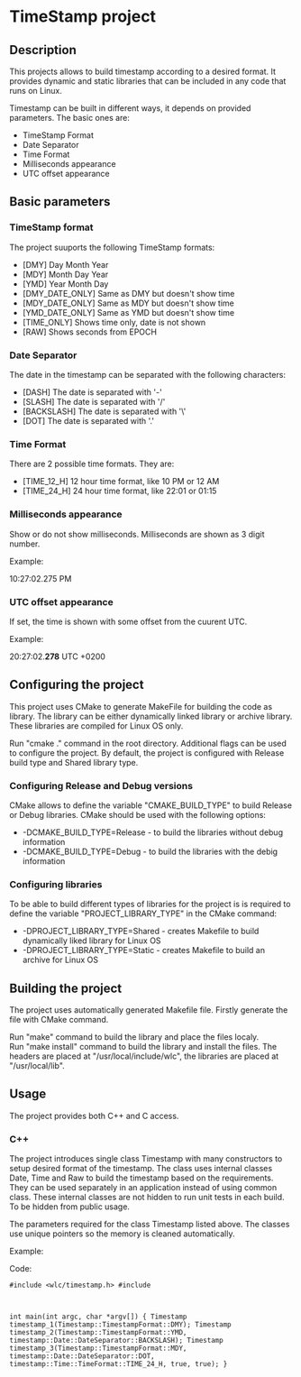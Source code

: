 # TimeStamp project
## Description
This projects allows to build timestamp according to a desired format. It provides dynamic and static libraries that can be included in any code that runs on Linux.

Timestamp can be built in different ways, it depends on provided parameters. The basic ones are:

* TimeStamp Format
* Date Separator
* Time Format
* Milliseconds appearance
* UTC offset appearance

## Basic parameters
### TimeStamp format

The project suuports the following TimeStamp formats:

* [DMY] Day Month Year
* [MDY] Month Day Year
* [YMD] Year Month Day
* [DMY_DATE_ONLY] Same as DMY but doesn't show time
* [MDY_DATE_ONLY] Same as MDY but doesn't show time
* [YMD_DATE_ONLY] Same as YMD but doesn't show time 
* [TIME_ONLY] Shows time only, date is not shown
* [RAW] Shows seconds from EPOCH

### Date Separator

The date in the timestamp can be separated with the following characters:

* [DASH] The date is separated with '-'
* [SLASH] The date is separated with '/'
* [BACKSLASH] The date is separated with '\\'
* [DOT] The date is separated with '.'

### Time Format

There are 2 possible time formats. They are:

* [TIME_12_H] 12 hour time format, like 10 PM or 12 AM
* [TIME_24_H] 24 hour time format, like 22:01 or 01:15

### Milliseconds appearance

Show or do not show milliseconds. Milliseconds are shown as 3 digit number.

Example:

10:27:02.275 PM

### UTC offset appearance

If set, the time is shown with some offset from the cuurent UTC.

Example:

20:27:02.<b>278</b> UTC +0200

## Configuring the project

This project uses CMake to generate MakeFile for building the code as library. The library can be either dynamically linked library or archive library. These libraries are compiled for Linux OS only.

Run "cmake ." command in the root directory. Additional flags can be used to configure the project. By default, the project is configured with Release build type and Shared library type.

### Configuring Release and Debug versions

CMake allows to define the variable "CMAKE_BUILD_TYPE" to build Release or Debug libraries. CMake should be used with the following options:

* -DCMAKE_BUILD_TYPE=Release  -  to build the libraries without debug information
* -DCMAKE_BUILD_TYPE=Debug    -  to build the libraries with the debig information

### Configuring libraries

To be able to build different types of libraries for the project is is required to define the variable "PROJECT_LIBRARY_TYPE" in the CMake command:

* -DPROJECT_LIBRARY_TYPE=Shared  -  creates Makefile to build dynamically liked library for Linux OS
* -DPROJECT_LIBRARY_TYPE=Static  -  creates Makefile to build an archive for Linux OS

## Building the project

The project uses automatically generated Makefile file. Firstly generate the file with CMake command.

Run "make" command to build the library and place the files localy.<br/>
Run "make install" command to build the library and install the files. The headers are placed at "/usr/local/include/wlc", the libraries are placed at "/usr/local/lib".

## Usage

The project provides both C++ and C access.

### C++

The project introduces single class Timestamp with many constructors to setup desired format of the timestamp. The class uses internal classes Date, Time and Raw to build the timestamp based on the requirements. They can be used separately in an application instead of using common class. These internal classes are not hidden to run unit tests in each build. To be hidden from public usage.

The parameters required for the class Timestamp listed above. The classes use unique pointers so the memory is cleaned automatically.

Example:

Code:

<code>#include <wlc/timestamp.h>
#include <iostream>

int main(int argc, char *argv[])
{
    Timestamp timestamp_1(Timestamp::TimestampFormat::DMY);
    Timestamp timestamp_2(Timestamp::TimestampFormat::YMD, timestamp::Date::DateSeparator::BACKSLASH);
    Timestamp timestamp_3(Timestamp::TimestampFormat::MDY, timestamp::Date::DateSeparator::DOT, 
                          timestamp::Time::TimeFormat::TIME_24_H, true, true);
}
</code>
